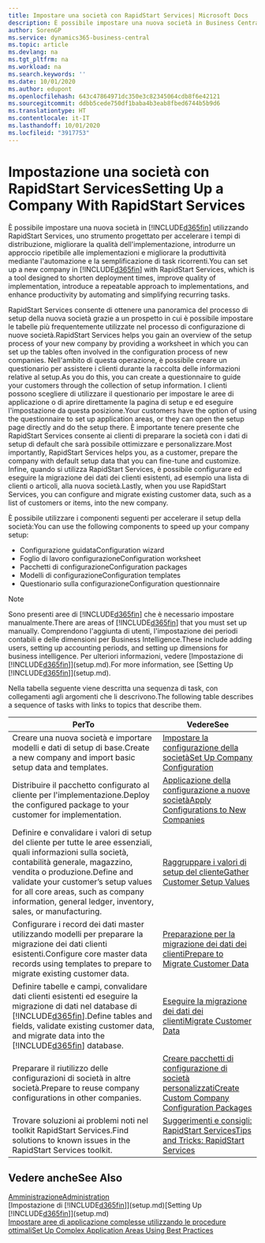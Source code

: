 ```yaml
---
title: Impostare una società con RapidStart Services| Microsoft Docs
description: È possibile impostare una nuova società in Business Central utilizzando RapidStart Services, uno strumento progettato per accelerare i tempi di distribuzione, migliorare la qualità dell'implementazione, introdurre un approccio ripetibile alle implementazioni e migliorare la produttività mediante l'automazione e la semplificazione di task ricorrenti.
author: SorenGP
ms.service: dynamics365-business-central
ms.topic: article
ms.devlang: na
ms.tgt_pltfrm: na
ms.workload: na
ms.search.keywords: ''
ms.date: 10/01/2020
ms.author: edupont
ms.openlocfilehash: 643c47864971dc350e3c82345064cdb8f6e42121
ms.sourcegitcommit: ddbb5cede750df1baba4b3eab8fbed6744b5b9d6
ms.translationtype: HT
ms.contentlocale: it-IT
ms.lasthandoff: 10/01/2020
ms.locfileid: "3917753"
---
```

# <a name="setting-up-a-company-with-rapidstart-services"></a><span data-ttu-id="fcd14-103">Impostazione una società con RapidStart Services</span><span class="sxs-lookup"><span data-stu-id="fcd14-103">Setting Up a Company With RapidStart Services</span></span>
<span data-ttu-id="fcd14-104">È possibile impostare una nuova società in [!INCLUDE[d365fin](includes/d365fin_md.md)] utilizzando RapidStart Services, uno strumento progettato per accelerare i tempi di distribuzione, migliorare la qualità dell'implementazione, introdurre un approccio ripetibile alle implementazioni e migliorare la produttività mediante l'automazione e la semplificazione di task ricorrenti.</span><span class="sxs-lookup"><span data-stu-id="fcd14-104">You can set up a new company in [!INCLUDE[d365fin](includes/d365fin_md.md)] with RapidStart Services, which is a tool designed to shorten deployment times, improve quality of implementation, introduce a repeatable approach to implementations, and enhance productivity by automating and simplifying recurring tasks.</span></span>  

<span data-ttu-id="fcd14-105">RapidStart Services consente di ottenere una panoramica del processo di setup della nuova società grazie a un prospetto in cui è possibile impostare le tabelle più frequentemente utilizzate nel processo di configurazione di nuove società.</span><span class="sxs-lookup"><span data-stu-id="fcd14-105">RapidStart Services helps you gain an overview of the setup process of your new company by providing a worksheet in which you can set up the tables often involved in the configuration process of new companies.</span></span> <span data-ttu-id="fcd14-106">Nell'ambito di questa operazione, è possibile creare un questionario per assistere i clienti durante la raccolta delle informazioni relative al setup.</span><span class="sxs-lookup"><span data-stu-id="fcd14-106">As you do this, you can create a questionnaire to guide your customers through the collection of setup information.</span></span> <span data-ttu-id="fcd14-107">I clienti possono scegliere di utilizzare il questionario per impostare le aree di applicazione o di aprire direttamente la pagina di setup e ed eseguire l'impostazione da questa posizione.</span><span class="sxs-lookup"><span data-stu-id="fcd14-107">Your customers have the option of using the questionnaire to set up application areas, or they can open the setup page directly and do the setup there.</span></span> <span data-ttu-id="fcd14-108">È importante tenere presente che RapidStart Services consente ai clienti di preparare la società con i dati di setup di default che sarà possibile ottimizzare e personalizzare.</span><span class="sxs-lookup"><span data-stu-id="fcd14-108">Most importantly, RapidStart Services helps you, as a customer, prepare the company with default setup data that you can fine-tune and customize.</span></span> <span data-ttu-id="fcd14-109">Infine, quando si utilizza RapidStart Services, è possibile configurare ed eseguire la migrazione dei dati dei clienti esistenti, ad esempio una lista di clienti o articoli, alla nuova società.</span><span class="sxs-lookup"><span data-stu-id="fcd14-109">Lastly, when you use RapidStart Services, you can configure and migrate existing customer data, such as a list of customers or items, into the new company.</span></span>

<span data-ttu-id="fcd14-110">È possibile utilizzare i componenti seguenti per accelerare il setup della società:</span><span class="sxs-lookup"><span data-stu-id="fcd14-110">You can use the following components to speed up your company setup:</span></span>  

-   <span data-ttu-id="fcd14-111">Configurazione guidata</span><span class="sxs-lookup"><span data-stu-id="fcd14-111">Configuration wizard</span></span>  
-   <span data-ttu-id="fcd14-112">Foglio di lavoro configurazione</span><span class="sxs-lookup"><span data-stu-id="fcd14-112">Configuration worksheet</span></span>  
-   <span data-ttu-id="fcd14-113">Pacchetti di configurazione</span><span class="sxs-lookup"><span data-stu-id="fcd14-113">Configuration packages</span></span>  
-   <span data-ttu-id="fcd14-114">Modelli di configurazione</span><span class="sxs-lookup"><span data-stu-id="fcd14-114">Configuration templates</span></span>  
-   <span data-ttu-id="fcd14-115">Questionario sulla configurazione</span><span class="sxs-lookup"><span data-stu-id="fcd14-115">Configuration questionnaire</span></span>  

> [!Note]  
>  <span data-ttu-id="fcd14-116">Sono presenti aree di [!INCLUDE[d365fin](includes/d365fin_md.md)] che è necessario impostare manualmente.</span><span class="sxs-lookup"><span data-stu-id="fcd14-116">There are areas of [!INCLUDE[d365fin](includes/d365fin_md.md)] that you must set up manually.</span></span> <span data-ttu-id="fcd14-117">Comprendono l'aggiunta di utenti, l'impostazione dei periodi contabili e delle dimensioni per Business Intelligence.</span><span class="sxs-lookup"><span data-stu-id="fcd14-117">These include adding users, setting up accounting periods, and setting up dimensions for business intelligence.</span></span> <span data-ttu-id="fcd14-118">Per ulteriori informazioni, vedere [Impostazione di [!INCLUDE[d365fin](includes/d365fin_md.md)]](setup.md).</span><span class="sxs-lookup"><span data-stu-id="fcd14-118">For more information, see [Setting Up [!INCLUDE[d365fin](includes/d365fin_md.md)]](setup.md).</span></span>

 <span data-ttu-id="fcd14-119">Nella tabella seguente viene descritta una sequenza di task, con collegamenti agli argomenti che li descrivono.</span><span class="sxs-lookup"><span data-stu-id="fcd14-119">The following table describes a sequence of tasks with links to topics that describe them.</span></span>

|<span data-ttu-id="fcd14-120">**Per**</span><span class="sxs-lookup"><span data-stu-id="fcd14-120">**To**</span></span>|<span data-ttu-id="fcd14-121">**Vedere**</span><span class="sxs-lookup"><span data-stu-id="fcd14-121">**See**</span></span>|  
|------------|-------------|  
|<span data-ttu-id="fcd14-122">Creare una nuova società e importare modelli e dati di setup di base.</span><span class="sxs-lookup"><span data-stu-id="fcd14-122">Create a new company and import basic setup data and templates.</span></span>|[<span data-ttu-id="fcd14-123">Impostare la configurazione della società</span><span class="sxs-lookup"><span data-stu-id="fcd14-123">Set Up Company Configuration</span></span>](admin-set-up-company-configuration.md)|  
|<span data-ttu-id="fcd14-124">Distribuire il pacchetto configurato al cliente per l'implementazione.</span><span class="sxs-lookup"><span data-stu-id="fcd14-124">Deploy the configured package to your customer for implementation.</span></span>|[<span data-ttu-id="fcd14-125">Applicazione della configurazione a nuove società</span><span class="sxs-lookup"><span data-stu-id="fcd14-125">Apply Configurations to New Companies</span></span>](admin-apply-configuration-to-new-companies.md)|
|<span data-ttu-id="fcd14-126">Definire e convalidare i valori di setup del cliente per tutte le aree essenziali, quali informazioni sulla società, contabilità generale, magazzino, vendita o produzione.</span><span class="sxs-lookup"><span data-stu-id="fcd14-126">Define and validate your customer’s setup values for all core areas, such as company information, general ledger, inventory, sales, or manufacturing.</span></span>|[<span data-ttu-id="fcd14-127">Raggruppare i valori di setup del cliente</span><span class="sxs-lookup"><span data-stu-id="fcd14-127">Gather Customer Setup Values</span></span>](admin-gather-customer-setup-values.md)|  
|<span data-ttu-id="fcd14-128">Configurare i record dei dati master utilizzando modelli per preparare la migrazione dei dati clienti esistenti.</span><span class="sxs-lookup"><span data-stu-id="fcd14-128">Configure core master data records using templates to prepare to migrate existing customer data.</span></span>|[<span data-ttu-id="fcd14-129">Preparazione per la migrazione dei dati dei clienti</span><span class="sxs-lookup"><span data-stu-id="fcd14-129">Prepare to Migrate Customer Data</span></span>](admin-use-templates-to-prepare-customer-data-for-migration.md)|  
|<span data-ttu-id="fcd14-130">Definire tabelle e campi, convalidare dati clienti esistenti ed eseguire la migrazione di dati nel database di [!INCLUDE[d365fin](includes/d365fin_md.md)].</span><span class="sxs-lookup"><span data-stu-id="fcd14-130">Define tables and fields, validate existing customer data, and migrate data into the [!INCLUDE[d365fin](includes/d365fin_md.md)] database.</span></span>|[<span data-ttu-id="fcd14-131">Eseguire la migrazione dei dati dei clienti</span><span class="sxs-lookup"><span data-stu-id="fcd14-131">Migrate Customer Data</span></span>](admin-migrate-customer-data.md)|
|<span data-ttu-id="fcd14-132">Preparare il riutilizzo delle configurazioni di società in altre società.</span><span class="sxs-lookup"><span data-stu-id="fcd14-132">Prepare to reuse company configurations in other companies.</span></span>|[<span data-ttu-id="fcd14-133">Creare pacchetti di configurazione di società personalizzati</span><span class="sxs-lookup"><span data-stu-id="fcd14-133">Create Custom Company Configuration Packages</span></span>](admin-how-to-create-custom-company-configuration-packages.md)|
|<span data-ttu-id="fcd14-134">Trovare soluzioni ai problemi noti nel toolkit RapidStart Services.</span><span class="sxs-lookup"><span data-stu-id="fcd14-134">Find solutions to known issues in the RapidStart Services toolkit.</span></span>|[<span data-ttu-id="fcd14-135">Suggerimenti e consigli: RapidStart Services</span><span class="sxs-lookup"><span data-stu-id="fcd14-135">Tips and Tricks: RapidStart Services</span></span>](admin-tips-and-tricks-rapidstart-services.md)|  

## <a name="see-also"></a><span data-ttu-id="fcd14-136">Vedere anche</span><span class="sxs-lookup"><span data-stu-id="fcd14-136">See Also</span></span>  
[<span data-ttu-id="fcd14-137">Amministrazione</span><span class="sxs-lookup"><span data-stu-id="fcd14-137">Administration</span></span>](admin-setup-and-administration.md)  
<span data-ttu-id="fcd14-138">[Impostazione di [!INCLUDE[d365fin](includes/d365fin_md.md)]](setup.md)</span><span class="sxs-lookup"><span data-stu-id="fcd14-138">[Setting Up [!INCLUDE[d365fin](includes/d365fin_md.md)]](setup.md)</span></span>  
[<span data-ttu-id="fcd14-139">Impostare aree di applicazione complesse utilizzando le procedure ottimali</span><span class="sxs-lookup"><span data-stu-id="fcd14-139">Set Up Complex Application Areas Using Best Practices</span></span>](set-up-complex-application-areas-using-best-practices.md)   
